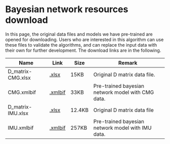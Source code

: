 # Bayesian network resources download

In this page, the original data files and models we have pre-trained are opened for downloading. Users who are interested in this algorithm can use these files to validate the algorithms, and can replace the input data with their own for further development. The download links are in the following.

|Name          |Link    |Size   |Remark|
|--------------|--------|-------|------|
|D_matrix-CMG.xlsx|[.xlsx](https://bhpan.buaa.edu.cn/link/AA3D09E9A716BE4083A86058711ACD1267)| 15KB | Original D matrix data file.|
|CMG.xmlbif|[.xmlbif](https://bhpan.buaa.edu.cn/link/AA8701BF4391A54D49B81C8CD1D17BEE88)| 33KB | Pre-trained bayesian network model with CMG data.|
|D_matrix-IMU.xlsx|[.xlsx](https://bhpan.buaa.edu.cn/link/AAF00DC673B1064BD98B02366499E0BBD0)| 12.4KB | Original D matrix data file|
|IMU.xmlbif|[.xmlbif](https://bhpan.buaa.edu.cn/link/AA0D2D71AE499749BBA81E82984EC704C9)| 257KB | Pre-trained bayesian network model with IMU data.|

